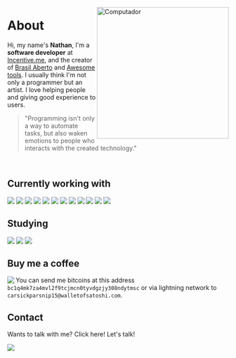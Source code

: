 <img
  src="https://raw.githubusercontent.com/MicaelliMedeiros/micaellimedeiros/master/image/computer-illustration.png"
  width="300px"
  align="right"
  alt="Computador"
/>

<h1 align="left">About</h1>
<p align="left">
  Hi, my name's <strong>Nathan</strong>, I'm a
  <strong>software developer</strong> at
  <a href="https://incentive.me" target="_blank">Incentive.me</a>, and the
  creator of 
  <a href="https://brasilaberto.com/" target="_blank">Brasil Aberto</a> and
  <a href="https://awesometools.dev/" target="_blank">Awesome tools</a>.
  I usually think I'm not only a programmer but an artist. I love helping people
  and giving good experience to users.
</p>

<blockquote>
  "Programming isn't only a way to automate tasks, but also waken emotions to
  people who interacts with the created technology."
</blockquote>

<br />

<!--div align="center">
  <img
    height="160px"
    src="https://github-readme-stats.vercel.app/api?username=NathanFirmo&theme=dracula&count_private=true"
  />
  <img
    height="160px"
    src="https://github-readme-stats.vercel.app/api/top-langs/?username=NathanFirmo&hide=html&layout=compact&theme=dracula"
  />
</div-->

<h2 align="left">Currently working with</h2>
<p>
  <img
    src="https://img.shields.io/badge/HTML5-E34F26?style=for-the-badge&logo=html5&logoColor=white"
  />
  <img
    src="https://img.shields.io/badge/CSS3-1572B6?style=for-the-badge&logo=css3&logoColor=white"
  />
  <img
    src="https://img.shields.io/badge/TypeScript-007ACC?style=for-the-badge&logo=typescript&logoColor=white"
  />
  <img
    src="https://img.shields.io/badge/Node.js-43853D?style=for-the-badge&logo=node.js&logoColor=white"
  />
  <img
    src="https://img.shields.io/badge/React-20232A?style=for-the-badge&logo=react&logoColor=61DAFB"
  />
  <img
    src="https://img.shields.io/badge/MySQL-00000F?style=for-the-badge&logo=mysql&logoColor=white"
  />
  <img
    src="https://img.shields.io/badge/Material--UI-0081CB?style=for-the-badge&logo=material-ui&logoColor=white"
  />
  <img
    src="https://img.shields.io/badge/Linux-E34F26?style=for-the-badge&logo=linux&logoColor=black"
  />
  <img
    src="https://img.shields.io/badge/Docker-2496ED?style=for-the-badge&logo=docker&logoColor=white"
  />
  <img
    src="https://img.shields.io/badge/NeoVim-%2357A143.svg?&style=for-the-badge&logo=neovim&logoColor=white"
  />
  <img
    src="ttps://img.shields.io/badge/tmux-1BB91F?style=for-the-badge&logo=tmux&logoColor=white"
  />
  <img
    src="https://img.shields.io/badge/Prisma-3982CE?style=for-the-badge&logo=Prisma&logoColor=white"
  />
  <!-- img src="https://img.shields.io/badge/rabbitmq-%23FF6600.svg?&style=for-the-badge&logo=rabbitmq&logoColor=white"/ -->
</p>

<h2 align="left">Studying</h2>
<p>
  <img
    src="https://img.shields.io/badge/Shell_Script-121011?style=for-the-badge&logo=gnu-bash&logoColor=white"
  />
  <!--img src="https://img.shields.io/badge/Lua-2C2D72?style=for-the-badge&logo=lua&logoColor=white"-->
  <!-- img src="https://img.shields.io/badge/MongoDB-4EA94B?style=for-the-badge&logo=mongodb&logoColor=white"/ -->
  <img
    src="https://img.shields.io/badge/Google_Cloud-4285F4?style=for-the-badge&logo=google-cloud&logoColor=white"
  />
  <img
    src="https://img.shields.io/badge/Kubernetes-326DE6?style=for-the-badge&logo=kubernetes&logoColor=white"
  />
  <!-- img src="https://img.shields.io/badge/TensorFlow-FF6F00?style=for-the-badge&logo=tensorflow&logoColor=white" -->
</p>

<h2 align="left">Buy me a coffee</h2>
<img
  src="https://img.shields.io/badge/Bitcoin-000000?style=for-the-badge&logo=bitcoin&logoColor=white"
  align="left"
/>
You can send me bitcoins at this address <code>bc1q4mk7za4mvl2f9tcjmcn0tyvdgzjy308ndytmsc</code> or via lightning network to <code>carsickparsnip15@walletofsatoshi.com</code>.

<h2 align="left">Contact</h2>
<p align="left">Wants to talk with me? Click here! Let's talk!</p>

<p align="left">
  <a
    href="https://www.linkedin.com/in/nathan-de-souza-silva-firmo/"
    alt="Linkedin"
  >
    <img
      src="https://img.shields.io/badge/LinkedIn-0077B5?style=for-the-badge&logo=linkedin&logoColor=white"
    />
  </a>
</p>
